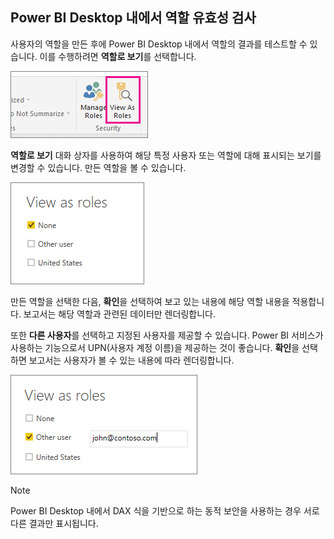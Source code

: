 ## <a name="validating-the-role-within-power-bi-desktop"></a>Power BI Desktop 내에서 역할 유효성 검사
사용자의 역할을 만든 후에 Power BI Desktop 내에서 역할의 결과를 테스트할 수 있습니다. 이를 수행하려면 **역할로 보기**를 선택합니다.

![](./media/rls-desktop-view-as-roles/powerbi-desktop-rls-view-as-roles.png)

**역할로 보기** 대화 상자를 사용하여 해당 특정 사용자 또는 역할에 대해 표시되는 보기를 변경할 수 있습니다. 만든 역할을 볼 수 있습니다.

![](./media/rls-desktop-view-as-roles/powerbi-desktop-rls-view-as-roles-dialog.png)

만든 역할을 선택한 다음, **확인**을 선택하여 보고 있는 내용에 해당 역할 내용을 적용합니다. 보고서는 해당 역할과 관련된 데이터만 렌더링합니다.

또한 **다른 사용자**를 선택하고 지정된 사용자를 제공할 수 있습니다. Power BI 서비스가 사용하는 기능으로서 UPN(사용자 계정 이름)을 제공하는 것이 좋습니다. **확인**을 선택하면 보고서는 사용자가 볼 수 있는 내용에 따라 렌더링합니다. 

![](./media/rls-desktop-view-as-roles/powerbi-desktop-rls-other-user.png)

> [!NOTE]
> Power BI Desktop 내에서 DAX 식을 기반으로 하는 동적 보안을 사용하는 경우 서로 다른 결과만 표시됩니다.
> 
> 

